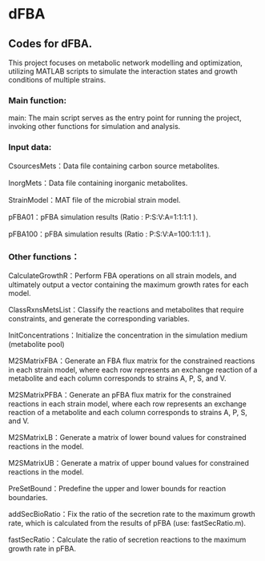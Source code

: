 # dFBA
## Codes for dFBA.

This project focuses on metabolic network modelling and optimization, utilizing MATLAB scripts to simulate the interaction states and growth conditions of multiple strains.

### Main function:

main:  The main script serves as the entry point for running the project, invoking other functions for simulation and analysis.


### Input data:

CsourcesMets：Data file containing carbon source metabolites.

InorgMets：Data file containing inorganic metabolites.

StrainModel：MAT file of the microbial strain model.

pFBA01：pFBA simulation results (Ratio : P:S:V:A=1:1:1:1 ).

pFBA100：pFBA simulation results (Ratio : P:S:V:A=100:1:1:1 ).


### Other functions：

CalculateGrowthR：Perform FBA operations on all strain models, and ultimately output a vector containing the maximum growth rates for each model.

ClassRxnsMetsList：Classify the reactions and metabolites that require constraints, and generate the corresponding variables.

InitConcentrations：Initialize the concentration in the simulation medium (metabolite pool)

M2SMatrixFBA：Generate an FBA flux matrix for the constrained reactions in each strain model, where each row represents an exchange reaction of a metabolite and each column corresponds to strains A, P, S, and V.

M2SMatrixPFBA：Generate an pFBA flux matrix for the constrained reactions in each strain model, where each row represents an exchange reaction of a metabolite and each column corresponds to strains A, P, S, and V.

M2SMatrixLB：Generate a matrix of lower bound values for constrained reactions in the model.

M2SMatrixUB：Generate a matrix of upper bound values for constrained reactions in the model.

PreSetBound：Predefine the upper and lower bounds for reaction boundaries.

addSecBioRatio：Fix the ratio of the secretion rate to the maximum growth rate, which is calculated from the results of pFBA (use: fastSecRatio.m).

fastSecRatio：Calculate the ratio of secretion reactions to the maximum growth rate in pFBA.

